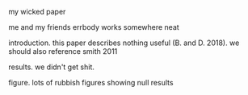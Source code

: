 my wicked paper

me and my friends
errbody works somewhere neat

introduction. this paper describes nothing useful (B. and D. 2018).
we should also reference smith 2011

results. we didn't get shit.

figure. lots of rubbish figures showing null results
